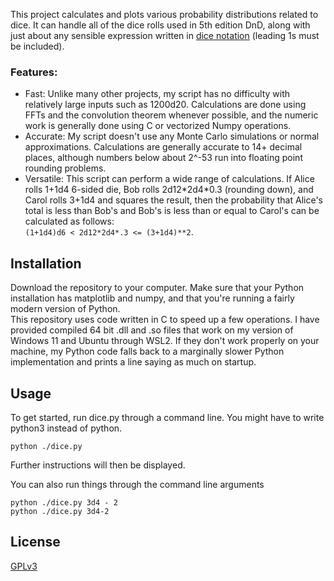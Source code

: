 This project calculates and plots various probability distributions related to dice. It can handle all of the dice rolls used in 5th edition DnD, along with just about any sensible expression written in [dice notation](https://en.wikipedia.org/wiki/Dice_notation) (leading 1s must be included).

### Features:  
* Fast: Unlike many other projects, my script has no difficulty with relatively large inputs such as 1200d20. Calculations are done using FFTs and the convolution theorem whenever possible, and the numeric work is generally done using C or vectorized Numpy operations.
* Accurate: My script doesn't use any Monte Carlo simulations or normal approximations. Calculations are generally accurate to 14+ decimal places, although numbers below about 2^-53 run into floating point rounding problems.
* Versatile: This script can perform a wide range of calculations. If Alice rolls 1+1d4 6-sided die, Bob rolls 2d12\*2d4\*0.3 (rounding down), and Carol rolls 3+1d4 and squares the result, then the probability that Alice's total is less than Bob's and Bob's is less than or equal to Carol's can be calculated as follows:  
```(1+1d4)d6 < 2d12*2d4*.3 <= (3+1d4)**2```.

## Installation

Download the repository to your computer. Make sure that your Python installation has matplotlib and numpy, and that you're running a fairly modern version of Python.  
This repository uses code written in C to speed up a few operations. I have provided compiled 64 bit .dll and .so files that work on my version of Windows 11 and Ubuntu through WSL2. If they don't work properly on your machine, my Python code falls back to a marginally slower Python implementation and prints a line saying as much on startup.

## Usage

To get started, run dice.py through a command line. You might have to write python3 instead of python.
```
python ./dice.py
```
Further instructions will then be displayed.

You can also run things through the command line arguments
```
python ./dice.py 3d4 - 2
python ./dice.py 3d4-2
```
## License

[GPLv3](https://www.gnu.org/licenses/gpl-3.0.en.html)
